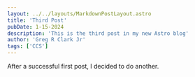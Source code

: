 ```yaml
---
layout: ../../layouts/MarkdownPostLayout.astro
title: 'Third Post'
pubDate: 1-15-2024
description: 'This is the third post in my new Astro blog'
author: 'Greg R Clark Jr'
tags: ['CCS']
---
```


After a successful first post, I decided to do another.
